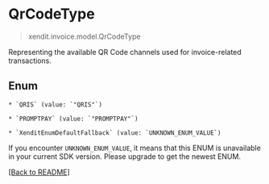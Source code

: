 # QrCodeType
> xendit.invoice.model.QrCodeType

Representing the available QR Code channels used for invoice-related transactions.


## Enum


    * `QRIS` (value: `"QRIS"`)

    * `PROMPTPAY` (value: `"PROMPTPAY"`)

    * `XenditEnumDefaultFallback` (value: `UNKNOWN_ENUM_VALUE`)

If you encounter `UNKNOWN_ENUM_VALUE`, it means that this ENUM is unavailable in your current SDK version. Please upgrade to get the newest ENUM.

[[Back to README]](../../README.md)


